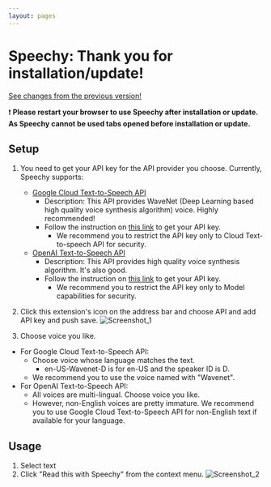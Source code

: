 ```yaml
---
layout: pages
---
```


# Speechy: Thank you for installation/update!

[See changes from the previous version!](https://github.com/hmirin/speechy/releases)

❗ **Please restart your browser to use Speechy after installation or update. As Speechy cannot be used tabs opened before installation or update.**

## Setup

1. You need to get your API key for the API provider you choose. Currently, Speechy supports:
    - [Google Cloud Text-to-Speech API](https://cloud.google.com/text-to-speech/)
        - Description: This API provides WaveNet (Deep Learning based high quality voice synthesis algorithm) voice. Highly recommended!
        - Follow the instruction on [this link](https://support.google.com/cloud/answer/6158862) to get your API key.
            - We recommend you to restrict the API key only to Cloud Text-to-speech API for security.
    - [OpenAI Text-to-Speech API](https://platform.openai.com/docs/guides/text-to-speech)
        - Description: This API provides high quality voice synthesis algorithm. It's also good.
        - Follow the instruction on [this link](https://www.howtogeek.com/885918/how-to-get-an-openai-api-key/) to get your API key.
            - We recommend you to restrict the API key only to Model capabilities for security.

2. Click this extension's icon on the address bar and choose API and add API key and push save.
    ![Screenshot_1](/images/screenshot_1.png)
3. Choose voice you like.

- For Google Cloud Text-to-Speech API:
  - Choose voice whose language matches the text.
    - en-US-Wavenet-D is for en-US and the speaker ID is D.
  - We recommend you to use the voice named with "Wavenet".
- For OpenAI Text-to-Speech API:
  - All voices are multi-lingual. Choose voice you like.
  - However, non-English voices are pretty immature. We recommend you to use Google Cloud Text-to-Speech API for non-English text if available for your language.

## Usage

1. Select text
2. Click "Read this with Speechy" from the context menu.
    ![Screenshot_2](/images/screenshot_2.png)

